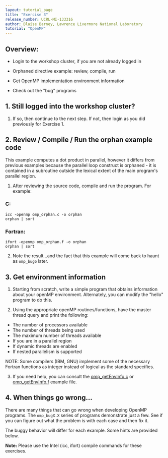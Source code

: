```yaml
---
layout: tutorial_page
title: "Exercise 3"
release_number: UCRL-MI-133316
author: Blaise Barney, Lawrence Livermore National Laboratory
tutorial: "OpenMP"
---
```


## Overview:

* Login to the workshop cluster, if you are not already logged in

* Orphaned directive example: review, compile, run

* Get OpenMP implementation environment information

* Check out the "bug" programs

## 1. Still logged into the workshop cluster?
1. If so, then continue to the next step. If not, then login as you did previously for Exercise 1.

## 2. Review / Compile / Run the orphan example code

This example computes a dot product in parallel, however it differs from previous examples because the parallel loop construct is orphaned - it is contained in a subroutine outside the lexical extent of the main program's parallel region.

1. After reviewing the source code, compile and run the program. For example:

### C:	
```
icc -openmp omp_orphan.c -o orphan 
orphan | sort
```
### Fortran:	
```
ifort -openmp omp_orphan.f -o orphan
orphan | sort
```

2. Note the result...and the fact that this example will come back to haunt as `omp_bug6` later.

## 3. Get environment information

1. Starting from scratch, write a simple program that obtains information about your openMP environment. Alternately, you can modify the "hello" program to do this.

2. Using the appropriate openMP routines/functions, have the master thread query and print the following:
  * The number of processors available
  * The number of threads being used
  * The maximum number of threads available
  * If you are in a parallel region
  * If dynamic threads are enabled
  * If nested parallelism is supported
  
  NOTE: Some compilers (IBM, GNU) implement some of the necessary Fortran functions as integer instead of logical as the standard specifies.

3. If you need help, you can consult the [omp_getEnvInfo.c](code_examples/C/omp_getEnvInfo.c) or [omp_getEnvInfo.f](code_examples/Fortran/omp_getEnvInfo.f) example file.

## 4. When things go wrong...

There are many things that can go wrong when developing OpenMP programs. The `omp_bugX.X` series of programs demonstrate just a few. See if you can figure out what the problem is with each case and then fix it.

The buggy behavior will differ for each example. Some hints are provided below.

**Note:** Please use the Intel (icc, ifort) compile commands for these exercises.

	
